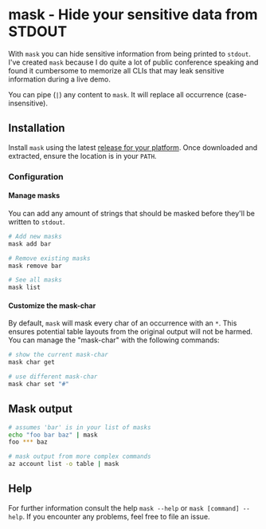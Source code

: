 # mask - Hide your sensitive data from STDOUT

With `mask` you can hide sensitive information from being printed to `stdout`. I've created `mask` because I do quite a lot of public conference speaking and found it cumbersome to memorize all CLIs that may leak sensitive information during a live demo.

You can pipe (`|`) any content to `mask`. It will replace all occurrence (case-insensitive). 

## Installation

Install `mask` using the latest [release for your platform](https://github.com/ThorstenHans/mask/releases). Once downloaded and extracted, ensure the location is in your `PATH`.

### Configuration

#### Manage masks

You can add any amount of strings that should be masked before they'll be written to `stdout`.

```bash
# Add new masks
mask add bar

# Remove existing masks
mask remove bar

# See all masks
mask list
```

#### Customize the mask-char

By default, `mask` will mask every char of an occurrence with an `*`. This ensures potential table layouts from the original output will not be harmed. You can manage the "mask-char" with the following commands:

```bash
# show the current mask-char
mask char get

# use different mask-char
mask char set "#"
```

## Mask output

```bash
# assumes 'bar' is in your list of masks
echo "foo bar baz" | mask
foo *** baz

# mask output from more complex commands
az account list -o table | mask

```

## Help

For further information consult the help `mask --help` or `mask [command] --help`. If you encounter any problems, feel free to file an issue.
